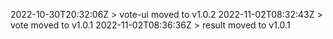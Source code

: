 2022-10-30T20:32:06Z > vote-ui moved to v1.0.2
2022-11-02T08:32:43Z > vote moved to v1.0.1
2022-11-02T08:36:36Z > result moved to v1.0.1
